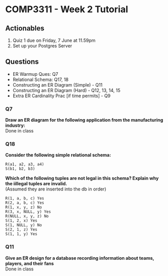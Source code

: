 # COMP3311 - Week 2 Tutorial
## Actionables
1. Quiz 1 due on Friday, 7 June at 11.59pm
2. Set up your Postgres Server


## Questions
- ER Warmup Ques: Q7
- Relational Schema: Q17, 18
- Constructing an ER Diagram (Simple) - Q11
- Constructing an ER Diagram (Hard) - Q12, 13, 14, 15
- Extra ER Cardinality Prac [if time permits] - Q9


### Q7
**Draw an ER diagram for the following application from the manufacturing industry:**\
Done in class

### Q18
**Consider the following simple relational schema:**
```
R(a1, a2, a3, a4)
S(b1, b2, b3)
```
**Which of the following tuples are not legal in this schema? Explain why the iillegal tuples are invalid.**\
(Assumed they are inserted into the db in order)
```
R(1, a, b, c) Yes
R(2, a, b, c) Yes
R(1, x, y, z) No
R(3, x, NULL, y) Yes
R(NULL, x, y, z) No
S(1, 2, x) Yes
S(1, NULL, y) No
S(2, 1, z) Yes
S(1, 1, y) Yes
```

### Q11
**Give an ER design for a database recording information about teams, players, and their fans**\
Done in class
